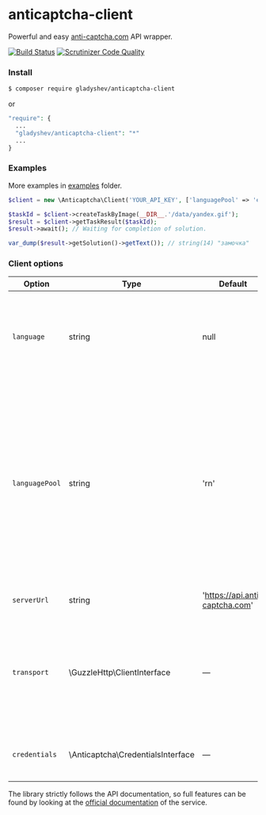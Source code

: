 anticaptcha-client
==================
Powerful and easy [anti-captcha.com](http://getcaptchasolution.com/djbj8qnktb) API wrapper.

[![Build Status](https://scrutinizer-ci.com/g/gladyshev/anticaptcha-client/badges/build.png?b=master)](https://scrutinizer-ci.com/g/gladyshev/anticaptcha-client/build-status/master)
[![Scrutinizer Code Quality](https://scrutinizer-ci.com/g/gladyshev/anticaptcha-client/badges/quality-score.png?b=master)](https://scrutinizer-ci.com/g/gladyshev/anticaptcha-client/?branch=master)

### Install 

```bash
$ composer require gladyshev/anticaptcha-client
```
or 
```php
"require": {
  ...
  "gladyshev/anticaptcha-client": "*"
  ...
}
```

### Examples
More examples in [examples](/examples) folder.

```php
$client = new \Anticaptcha\Client('YOUR_API_KEY', ['languagePool' => 'en']));

$taskId = $client->createTaskByImage(__DIR__.'/data/yandex.gif');
$result = $client->getTaskResult($taskId);
$result->await(); // Waiting for completion of solution.

var_dump($result->getSolution()->getText()); // string(14) "замочка"
```

### Client options

Option | Type | Default | Description 
---| --- | --- | ---
`language` | string | null | Error messages language (null - English). Available are 'en_US' and 'ru_RU'.
`languagePool`| string | 'rn' | Sets workers pool language. At the moment the following language pools are available: en (default) : English language queue rn : group of countries: Russia, Ukraine, Belarus, Kazahstan.
`serverUrl`| string	| 'https://api.anti-captcha.com' | Anti-captcha API URL.
`transport` | \GuzzleHttp\ClientInterface | — | Guzzle library HTTP client, set you own configured client for debug issues or logging for example. 
`credentials` | \Anticaptcha\CredentialsInterface | — | Credentials object contains API key only.

The library strictly follows the API documentation, so full features can be found by looking at the [official documentation](https://anticaptcha.atlassian.net/wiki/spaces/API/pages/196635/Documentation+in+English) of the service.